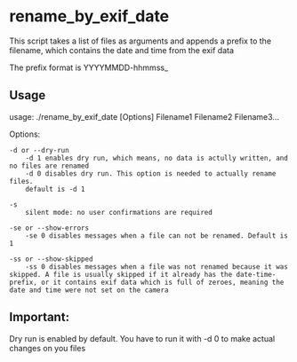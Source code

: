 # rename_by_exif_date
This script takes a list of files as arguments and appends a prefix to the filename, which contains the date and time from the exif data

The prefix format is YYYYMMDD-hhmmss_

## Usage
usage: ./rename_by_exif_date [Options] Filename1 Filename2 Filename3...

Options:

    -d or --dry-run
        -d 1 enables dry run, which means, no data is actully written, and no files are renamed
        -d 0 disables dry run. This option is needed to actually rename files.
        default is -d 1

    -s
        silent mode: no user confirmations are required

    -se or --show-errors
        -se 0 disables messages when a file can not be renamed. Default is 1

    -ss or --show-skipped
        -ss 0 disables messages when a file was not renamed because it was skipped. A file is usually skipped if it already has the date-time-prefix, or it contains exif data which is full of zeroes, meaning the date and time were not set on the camera

## Important:
Dry run is enabled by default. You have to run it with -d 0 to make actual changes on you files
